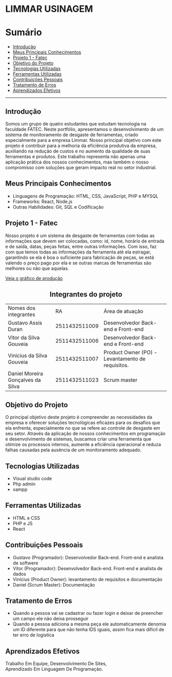 # LIMMAR USINAGEM

# Sumário

- [Introdução](#introducao)
- [Meus Principais Conhecimentos](#meus-principais-conhecimentos)
- [Projeto 1 - Fatec](#projeto-1---fatec)
- [Objetivo do Projeto](#objetivo-do-projeto)
- [Tecnologias Utilizadas](#tecnologias-utilizadas)
- [Ferramentas Utilizadas](#ferramentas-utilizadas)
- [Contribuições Pessoais](#contribuicoes-pessoais)
- [Tratamento de Erros](#tratamento-de-erros)
- [Aprendizados Efetivos](#aprendizados-efetivos)

---

## Introdução
Somos um grupo de quatro estudantes que estudam tecnologia na faculdade FATEC. Neste portfólio, apresentamos o desenvolvimento de um sistema de monitoramento de desgaste de ferramentas, criado especialmente para a empresa Limmar. Nosso principal objetivo com este projeto é contribuir para a melhoria da eficiência produtiva da empresa, auxiliando na redução de custos e no aumento da qualidade de suas ferramentas e produtos. Este trabalho representa não apenas uma aplicação prática dos nossos conhecimentos, mas também o nosso compromisso com soluções que geram impacto real no setor industrial.

## Meus Principais Conhecimentos
- Linguagens de Programação: HTML, CSS, JavaScript, PHP e MYSQL
- Frameworks: React, Node.js
- Outras Habilidades: Git, SQL e Codificação

## Projeto 1 - Fatec
Nosso projeto é um sistema de desgaste de ferramentas com todas as informações que devem ser colocadas, como: id, nome, horário de entrada e de saída, datas, peças feitas, entre outras informações. Com isso, faz com que temos todas as informações da ferramenta até ela estragar, garantindo se ela é boa o suficiente para fabricação de peças, se está valendo o preço pago por ela e se outras marcas de ferramentas são melhores ou não que aquelas.

[Veja o gráfico de produção](https://projetolimmar-a11y.github.io/projeto-limmar/)

<h2 align='center'>Integrantes do projeto</h2> 
<table align='center'>
    <tr>
        <td>Nomes dos integrantes</td>
        <td>RA</td>
        <td>Área de atuação</td>
    </tr>
    <tr>
        <td>Gustavo Assis Duran</td>
        <td>2511432511009</td>
        <td>Desenvolvedor Back-end e  Front-end </td>
    </tr>
    <tr>
        <td>Vitor da Silva Gouveia</td>
        <td>2511432511006</td>
        <td>Desenvolvedor Back-end e Front-end</td>
    </tr>
    <tr>
        <td>Vinicius da Silva Gouveia</td>
        <td>2511432511007 </td>
        <td>Product Owner (PO) - Levantamento de requisitos.
</td>
    </tr>
    <tr>
        <td>Daniel Moreira Gonçalves da Silva</td>
        <td>2511432511023</td>
        <td>Scrum master</td>
    </tr>
</table>

## Objetivo do Projeto
O principal objetivo deste projeto é compreender as necessidades da empresa e oferecer soluções tecnológicas eficazes para os desafios que ela enfrenta, especialmente no que se refere ao controle de desgaste em seu setor. Através da aplicação de nossos conhecimentos em programação e desenvolvimento de sistemas, buscamos criar uma ferramenta que otimize os processos internos, aumente a eficiência operacional e reduza falhas causadas pela ausência de um monitoramento adequado.

## Tecnologias Utilizadas
- Visual studio code
- Php admin
- xampp

## Ferramentas Utilizadas
- HTML e CSS
- PHP e JS
- React

## Contribuições Pessoais
- Gustavo (Programador): Desenvolvedor Back-end. Front-end  e analista de softwere
- Vitor (Programador): Desenvolvedor Back-end. Front-end  e analista de dados
- Vinícius (Product Owner): levantamento de requisitos e documentação
- Daniel (Scrum Master): Documentação

## Tratamento de Erros
- Quando a pessoa vai se cadastrar ou fazer login e deixar de preencher um campo ele não deixa prosseguir
- Quando a pessoa adiciona a mesma peça ele automaticamente denomia um ID diferente para que não tenha IDS iguais, assim fica mais difícil de ter erro de logistica 

## Aprendizados Efetivos
 Trabalho Em Equipe, Desenvolvimento De Sites, Aprendizado Em Linguagem De Programação.
